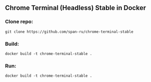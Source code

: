 ## Chrome Terminal (Headless) Stable in Docker

### Clone repo:
`git clone https://github.com/span-ru/chrome-terminal-stable`

### Build:
`docker build -t chrome-terminal-stable .`

### Run:
`docker build -t chrome-terminal-stable .`